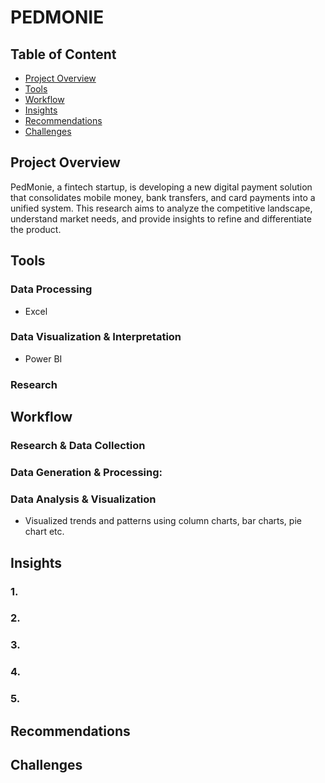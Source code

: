# PEDMONIE

## Table of Content
- [Project Overview](#Project-Overview)
- [Tools](#Tools)
- [Workflow](#Workflow)
- [Insights](#Insights)
- [Recommendations](#Recommendations)
- [Challenges](#Challenges)

## Project Overview
PedMonie, a fintech startup, is developing a new digital payment solution that consolidates mobile money, bank transfers, and card payments into a unified system. This research aims to analyze the competitive landscape, understand market needs, and provide insights to refine and differentiate the product.

## Tools
### Data Processing
- Excel

### Data Visualization & Interpretation
- Power BI

### Research

## Workflow
### Research & Data Collection


### Data Generation & Processing:


### Data Analysis & Visualization
- Visualized trends and patterns using column charts, bar charts, pie chart etc.

## Insights
### 1.

### 2. 

### 3. 

### 4. 

### 5. 

## Recommendations

## Challenges
